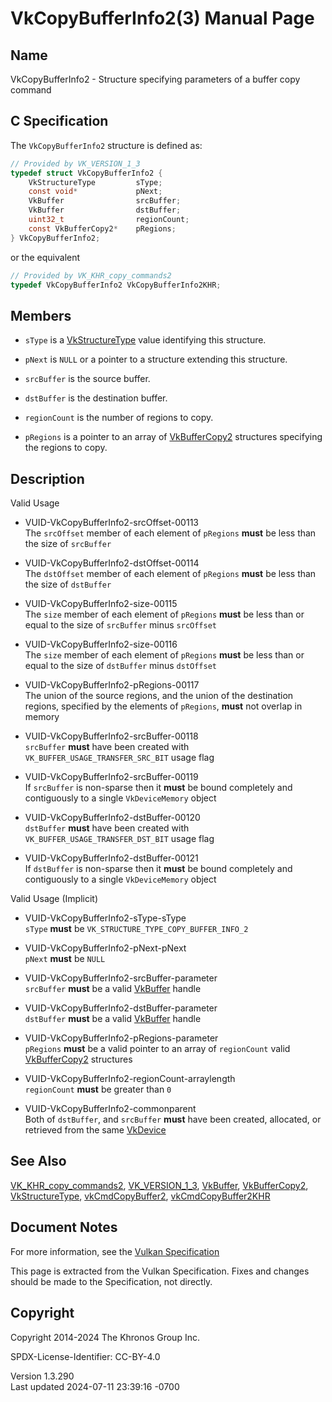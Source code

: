 # VkCopyBufferInfo2(3) Manual Page

## Name

VkCopyBufferInfo2 - Structure specifying parameters of a buffer copy
command



## <a href="#_c_specification" class="anchor"></a>C Specification

The `VkCopyBufferInfo2` structure is defined as:

``` c
// Provided by VK_VERSION_1_3
typedef struct VkCopyBufferInfo2 {
    VkStructureType         sType;
    const void*             pNext;
    VkBuffer                srcBuffer;
    VkBuffer                dstBuffer;
    uint32_t                regionCount;
    const VkBufferCopy2*    pRegions;
} VkCopyBufferInfo2;
```

or the equivalent

``` c
// Provided by VK_KHR_copy_commands2
typedef VkCopyBufferInfo2 VkCopyBufferInfo2KHR;
```

## <a href="#_members" class="anchor"></a>Members

- `sType` is a [VkStructureType](https://registry.khronos.org/vulkan/specs/1.3-extensions/man/html/VkStructureType.html) value identifying
  this structure.

- `pNext` is `NULL` or a pointer to a structure extending this
  structure.

- `srcBuffer` is the source buffer.

- `dstBuffer` is the destination buffer.

- `regionCount` is the number of regions to copy.

- `pRegions` is a pointer to an array of
  [VkBufferCopy2](https://registry.khronos.org/vulkan/specs/1.3-extensions/man/html/VkBufferCopy2.html) structures specifying the regions
  to copy.

## <a href="#_description" class="anchor"></a>Description

Valid Usage

- <a href="#VUID-VkCopyBufferInfo2-srcOffset-00113"
  id="VUID-VkCopyBufferInfo2-srcOffset-00113"></a>
  VUID-VkCopyBufferInfo2-srcOffset-00113  
  The `srcOffset` member of each element of `pRegions` **must** be less
  than the size of `srcBuffer`

- <a href="#VUID-VkCopyBufferInfo2-dstOffset-00114"
  id="VUID-VkCopyBufferInfo2-dstOffset-00114"></a>
  VUID-VkCopyBufferInfo2-dstOffset-00114  
  The `dstOffset` member of each element of `pRegions` **must** be less
  than the size of `dstBuffer`

- <a href="#VUID-VkCopyBufferInfo2-size-00115"
  id="VUID-VkCopyBufferInfo2-size-00115"></a>
  VUID-VkCopyBufferInfo2-size-00115  
  The `size` member of each element of `pRegions` **must** be less than
  or equal to the size of `srcBuffer` minus `srcOffset`

- <a href="#VUID-VkCopyBufferInfo2-size-00116"
  id="VUID-VkCopyBufferInfo2-size-00116"></a>
  VUID-VkCopyBufferInfo2-size-00116  
  The `size` member of each element of `pRegions` **must** be less than
  or equal to the size of `dstBuffer` minus `dstOffset`

- <a href="#VUID-VkCopyBufferInfo2-pRegions-00117"
  id="VUID-VkCopyBufferInfo2-pRegions-00117"></a>
  VUID-VkCopyBufferInfo2-pRegions-00117  
  The union of the source regions, and the union of the destination
  regions, specified by the elements of `pRegions`, **must** not overlap
  in memory

- <a href="#VUID-VkCopyBufferInfo2-srcBuffer-00118"
  id="VUID-VkCopyBufferInfo2-srcBuffer-00118"></a>
  VUID-VkCopyBufferInfo2-srcBuffer-00118  
  `srcBuffer` **must** have been created with
  `VK_BUFFER_USAGE_TRANSFER_SRC_BIT` usage flag

- <a href="#VUID-VkCopyBufferInfo2-srcBuffer-00119"
  id="VUID-VkCopyBufferInfo2-srcBuffer-00119"></a>
  VUID-VkCopyBufferInfo2-srcBuffer-00119  
  If `srcBuffer` is non-sparse then it **must** be bound completely and
  contiguously to a single `VkDeviceMemory` object

- <a href="#VUID-VkCopyBufferInfo2-dstBuffer-00120"
  id="VUID-VkCopyBufferInfo2-dstBuffer-00120"></a>
  VUID-VkCopyBufferInfo2-dstBuffer-00120  
  `dstBuffer` **must** have been created with
  `VK_BUFFER_USAGE_TRANSFER_DST_BIT` usage flag

- <a href="#VUID-VkCopyBufferInfo2-dstBuffer-00121"
  id="VUID-VkCopyBufferInfo2-dstBuffer-00121"></a>
  VUID-VkCopyBufferInfo2-dstBuffer-00121  
  If `dstBuffer` is non-sparse then it **must** be bound completely and
  contiguously to a single `VkDeviceMemory` object

Valid Usage (Implicit)

- <a href="#VUID-VkCopyBufferInfo2-sType-sType"
  id="VUID-VkCopyBufferInfo2-sType-sType"></a>
  VUID-VkCopyBufferInfo2-sType-sType  
  `sType` **must** be `VK_STRUCTURE_TYPE_COPY_BUFFER_INFO_2`

- <a href="#VUID-VkCopyBufferInfo2-pNext-pNext"
  id="VUID-VkCopyBufferInfo2-pNext-pNext"></a>
  VUID-VkCopyBufferInfo2-pNext-pNext  
  `pNext` **must** be `NULL`

- <a href="#VUID-VkCopyBufferInfo2-srcBuffer-parameter"
  id="VUID-VkCopyBufferInfo2-srcBuffer-parameter"></a>
  VUID-VkCopyBufferInfo2-srcBuffer-parameter  
  `srcBuffer` **must** be a valid [VkBuffer](https://registry.khronos.org/vulkan/specs/1.3-extensions/man/html/VkBuffer.html) handle

- <a href="#VUID-VkCopyBufferInfo2-dstBuffer-parameter"
  id="VUID-VkCopyBufferInfo2-dstBuffer-parameter"></a>
  VUID-VkCopyBufferInfo2-dstBuffer-parameter  
  `dstBuffer` **must** be a valid [VkBuffer](https://registry.khronos.org/vulkan/specs/1.3-extensions/man/html/VkBuffer.html) handle

- <a href="#VUID-VkCopyBufferInfo2-pRegions-parameter"
  id="VUID-VkCopyBufferInfo2-pRegions-parameter"></a>
  VUID-VkCopyBufferInfo2-pRegions-parameter  
  `pRegions` **must** be a valid pointer to an array of `regionCount`
  valid [VkBufferCopy2](https://registry.khronos.org/vulkan/specs/1.3-extensions/man/html/VkBufferCopy2.html) structures

- <a href="#VUID-VkCopyBufferInfo2-regionCount-arraylength"
  id="VUID-VkCopyBufferInfo2-regionCount-arraylength"></a>
  VUID-VkCopyBufferInfo2-regionCount-arraylength  
  `regionCount` **must** be greater than `0`

- <a href="#VUID-VkCopyBufferInfo2-commonparent"
  id="VUID-VkCopyBufferInfo2-commonparent"></a>
  VUID-VkCopyBufferInfo2-commonparent  
  Both of `dstBuffer`, and `srcBuffer` **must** have been created,
  allocated, or retrieved from the same [VkDevice](https://registry.khronos.org/vulkan/specs/1.3-extensions/man/html/VkDevice.html)

## <a href="#_see_also" class="anchor"></a>See Also

[VK_KHR_copy_commands2](https://registry.khronos.org/vulkan/specs/1.3-extensions/man/html/VK_KHR_copy_commands2.html),
[VK_VERSION_1_3](https://registry.khronos.org/vulkan/specs/1.3-extensions/man/html/VK_VERSION_1_3.html), [VkBuffer](https://registry.khronos.org/vulkan/specs/1.3-extensions/man/html/VkBuffer.html),
[VkBufferCopy2](https://registry.khronos.org/vulkan/specs/1.3-extensions/man/html/VkBufferCopy2.html),
[VkStructureType](https://registry.khronos.org/vulkan/specs/1.3-extensions/man/html/VkStructureType.html),
[vkCmdCopyBuffer2](https://registry.khronos.org/vulkan/specs/1.3-extensions/man/html/vkCmdCopyBuffer2.html),
[vkCmdCopyBuffer2KHR](https://registry.khronos.org/vulkan/specs/1.3-extensions/man/html/vkCmdCopyBuffer2KHR.html)

## <a href="#_document_notes" class="anchor"></a>Document Notes

For more information, see the <a
href="https://registry.khronos.org/vulkan/specs/1.3-extensions/html/vkspec.html#VkCopyBufferInfo2"
target="_blank" rel="noopener">Vulkan Specification</a>

This page is extracted from the Vulkan Specification. Fixes and changes
should be made to the Specification, not directly.

## <a href="#_copyright" class="anchor"></a>Copyright

Copyright 2014-2024 The Khronos Group Inc.

SPDX-License-Identifier: CC-BY-4.0

Version 1.3.290  
Last updated 2024-07-11 23:39:16 -0700
